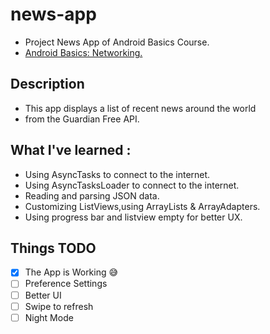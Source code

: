 # news-app

+ Project News App of Android Basics Course.
+ [Android Basics: Networking.](https://classroom.udacity.com/courses/ud843)

## Description 
+ This app displays a list of recent news around the world
+ from the Guardian Free API.

## What I've learned :
+ Using AsyncTasks to connect to the internet.
+ Using AsyncTasksLoader to connect to the internet.
+ Reading and parsing JSON data.
+ Customizing ListViews,using ArrayLists & ArrayAdapters.
+ Using progress bar and listview empty for better UX.

## Things TODO

- [x] The App is Working  :sweat_smile:
- [ ] Preference Settings  
- [ ] Better UI
- [ ] Swipe to refresh
- [ ] Night Mode
